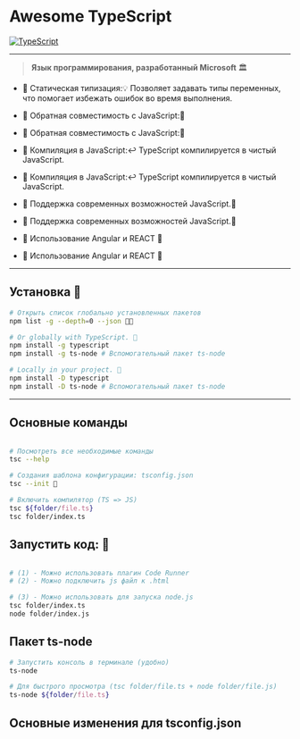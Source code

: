 # Awesome TypeScript
[![TypeScript](https://img.shields.io/badge/TypeScript-%234B4B5D?style=for-the-badge&logo=typescript&logoColor=%233178C6)](<[https://www.typescriptlang.org/](https://www.typescriptlang.org/)>)
<hr>

> **Язык программирования, разработанный Microsoft** 🏛️


- 🚩 Статическая типизация:💡 Позволяет задавать типы переменных, что помогает избежать ошибок во время выполнения.

- 🚩 Обратная совместимость с JavaScript:🚀 
- 🚩 Обратная совместимость с JavaScript:🚀 

- 🚩 Компиляция в JavaScript:↩️ TypeScript компилируется в чистый JavaScript.
- 🚩 Компиляция в JavaScript:↩️ TypeScript компилируется в чистый JavaScript.

- 🚩 Поддержка современных возможностей JavaScript.📜
- 🚩 Поддержка современных возможностей JavaScript.📜

- 🚩 Использование Angular и REACT 💨
- 🚩 Использование Angular и REACT 💨

<hr>
<!-- ------------------------------------------------------------- -->

## Установка 🔌

```bash
# Открыть список глобально установленных пакетов
npm list -g --depth=0 --json 💂🏻

# Or globally with TypeScript. 🔌
npm install -g typescript
npm install -g ts-node # Вспомогательный пакет ts-node

# Locally in your project. 🔌
npm install -D typescript
npm install -D ts-node # Вспомогательный пакет ts-node
```

<!-- ------------------------------------------------------------- -->

<hr>

## Основные команды

```bash

# Посмотреть все необходимые команды
tsc --help

# Cоздания шаблона конфигурации: tsconfig.json
tsc --init 🔌

# Включить компилятор (TS => JS)
tsc ${folder/file.ts}
tsc folder/index.ts
```

## Запустить код: 🎌

```bash

# (1) - Можно использовать плагин Code Runner
# (2) - Можно подключить js файл к .html

# (3) - Можно использовать для запуска node.js
tsc folder/index.ts
node folder/index.js
```

## Пакет ts-node

```bash
# Запустить консоль в терминале (удобно)
ts-node

# Для быстрого просмотра (tsc folder/file.ts + node folder/file.js)
ts-node ${folder/file.ts}

```

## Основные изменения для tsconfig.json

```
